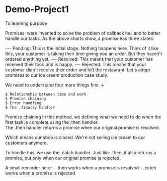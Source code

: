 # Demo-Project1
To learning purpose

Promises: were invented to solve the problem of callback hell and to better handle our tasks.
As the above charts show, a promise has three states:

--- Pending: This is the initial stage. Nothing happens here. Think of it like this, your customer is     taking their time giving you an order. But they haven't ordered anything yet.
--- Resolved: This means that your customer has received their food and is happy.
--- Rejected: This means that your customer didn't receive their order and left the restaurant.
Let's adopt promises to our ice cream production case study.


We need to understand four more things first ->

    $ Relationship between time and work
    $ Promise chaining
    $ Error handling
    $ The .finally handler

Promise chaining
In this method, we defining what we need to do when the first task is complete using the .then handler.  
The .then handler returns a promise when our original promise is resolved.



Which means our shop is closed. We're not selling ice cream to our customers anymore.

To handle this, we use the .catch handler. Just like .then, it also returns a promise, but only when our original promise is rejected.

A small reminder here:
    - .then works when a promise is resolved
    - .catch works when a promise is rejected